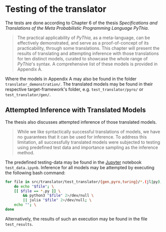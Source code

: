 # Testing of the translator

The tests are done according to Chapter 6 of the thesis _Specifications and Translations of the Meta Probabilistic Programming Language PyThia_.

> The practical applicability of _PyThia_, as a meta-language, can be effectively demonstrated, and serve as a proof-of-concept of its practicability, through some translations.
> This chapter will present the results of translating and attempting inference with those translations for ten distinct models, curated to showcase the whole range of _PyThia_'s syntax.
> A comprehensive list of these models is provided in Appendix A.

Where the models in Appendix A may also be found in the folder `translator_demonstration/`.
The translated models may be found in their respective target-framework's folder, e.g. `test_translator/pyro/` or `test_translator/gen/`.

## Attempted Inference with Translated Models

The thesis also discusses attempted inference of those translated models.

> While we like syntactically successful translations of models, we have no guarantees that it can be used for inference.
> To address this limitation, all successfully translated models were subjected to testing using predefined test data and importance sampling as the inference method.

The predefined testing-data may be found in the [Jupyter](https://jupyter.org/) notebook `test_data.ipynb`.
Inference for all models may be attempted by executing the following bash command:

```bash
for file in src/translator/test_translator/{gen,pyro,turing}/*.(jl|py); \
    do echo "$file"; \
    [[ $file == *.py ]] \
        && python3 "$file" 2>/dev/null \
        || julia "$file" 2>/dev/null; \
    echo ""; \
done
```

Alternatively, the results of such an execution may be found in the file `test_results`.
